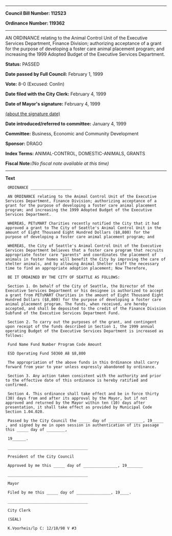 

********

**Council Bill Number: 112523**
   
**Ordinance Number: 119362**
********

 AN ORDINANCE relating to the Animal Control Unit of the Executive Services Department, Finance Division; authorizing acceptance of a grant for the purpose of developing a foster care animal placement program; and increasing the 1999 Adopted Budget of the Executive Services Department.

**Status:** PASSED
   
**Date passed by Full Council:** February 1, 1999
   
**Vote:** 8-0 (Excused: Conlin)
   
**Date filed with the City Clerk:** February 4, 1999
   
**Date of Mayor's signature:** February 4, 1999
   
[(about the signature date)](/~public/approvaldate.htm)
   
   
   
**Date introduced/referred to committee:** January 4, 1999
   
**Committee:** Business, Economic and Community Development
   
**Sponsor:** DRAGO
   
   
**Index Terms:** ANIMAL-CONTROL, DOMESTIC-ANIMALS, GRANTS

**Fiscal Note:**_(No fiscal note available at this time)_

********

**Text**
   
```
 ORDINANCE __________________

 AN ORDINANCE relating to the Animal Control Unit of the Executive Services Department, Finance Division; authorizing acceptance of a grant for the purpose of developing a foster care animal placement program; and increasing the 1999 Adopted Budget of the Executive Services Department.

 WHEREAS, PETsMART Charities recently notified the City that it had approved a grant to The City of Seattle's Animal Control Unit in the amount of Eight Thousand Eight Hundred Dollars ($8,800) for the purpose of developing a foster care animal placement program; and

 WHEREAS, the City of Seattle's Animal Control Unit of the Executive Services Department believes that a foster care program that recruits appropriate foster care "parents" and coordinates the placement of animals in foster homes will benefit the City by improving the care of shelter animals, and by allowing Animal Shelter staff the necessary time to find an appropriate adoption placement; Now Therefore,

 BE IT ORDAINED BY THE CITY OF SEATTLE AS FOLLOWS:

 Section 1. On behalf of the City of Seattle, the Director of the Executive Services Department or his designee is authorized to accept a grant from PETsMART Charities in the amount of Eight Thousand Eight Hundred Dollars ($8,800) for the purpose of developing a foster care animal placement program. The funds, when received, are hereby accepted, and shall be deposited to the credit of the Finance Division Subfund of the Executive Services Department Fund.

 Section 2. To carry out the purposes of the grant, and contingent upon receipt of the funds described in Section 1, the 1999 annual operating Budget of the Executive Services Department is increased as follows:

 Fund Name Fund Number Program Code Amount

 ESD Operating Fund 50360 A8 $8,800

 The appropriation of the above funds in this Ordinance shall carry forward from year to year unless expressly abandoned by ordinance.

 Section 3. Any action taken consistent with the authority and prior to the effective date of this ordinance is hereby ratified and confirmed.

 Section 4. This ordinance shall take effect and be in force thirty (30) days from and after its approval by the Mayor, but if not approved and returned by the Mayor within ten (10) days after presentation, it shall take effect as provided by Municipal Code Section 1.04.020.

 Passed by the City Council the _____ day of _______________, 19_____ , and signed by me in open session in authentication of its passage this _____ day of ________,

 19______.

 ___________________________________

 President of the City Council

 Approved by me this _____ day of _______________, 19_______

 ___________________________________

 Mayor

 Filed by me this _____ day of _______________, 19____.

 ___________________________________

 City Clerk

 (SEAL)

 K.Voorheis/lp C: 12/18/98 V #3

```
